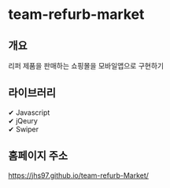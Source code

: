 # team-refurb-market

## 개요

리퍼 제품을 판매하는 쇼핑몰을 모바일앱으로 구현하기

## 라이브러리

✔ Javascript <br>
✔ jQeury <br>
✔ Swiper <br>

## 홈페이지 주소

https://jhs97.github.io/team-refurb-Market/
